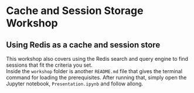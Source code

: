 # Cache and Session Storage Workshop
## Using Redis as a cache and session store 
This workshop also covers using the Redis search and query engine to find sessions that fit the criteria you set.  
Inside the `workshop` folder is another `README.md` file that gives the terminal command for loading the prerequisites.
After running that, simply open the Jupyter notebook, `Presentation.ipynb` and follow allong.
